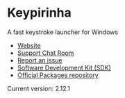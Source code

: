 # Keypirinha

A fast keystroke launcher for Windows

* [Website](http://keypirinha.com)
* [Support Chat Room](https://gitter.im/Keypirinha/Keypirinha)
* [Report an issue](https://github.com/Keypirinha/Keypirinha/issues)
* [Software Development Kit (SDK)](https://github.com/Keypirinha/SDK)
* [Official Packages repository](https://github.com/Keypirinha/Packages)

Current version: 2.12.1
